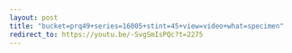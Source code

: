```yaml
---
layout: post
title: "bucket=prq49+series=16005+stint=45+view=video+what=specimen"
redirect_to: https://youtu.be/-SvgSmIsPQc?t=2275
---
```

